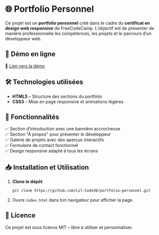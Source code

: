 # 🌐 Portfolio Personnel

Ce projet est un **portfolio personnel** créé dans le cadre du **certificat en design web responsive** de FreeCodeCamp. L'objectif est de présenter de manière professionnelle les compétences, les projets et le parcours d’un développeur web.

## 🚀 Démo en ligne
🔗 [Lien vers la démo](AJOUTER_LIEN_ICI)

## 🛠️ Technologies utilisées
- **HTML5** – Structure des sections du portfolio  
- **CSS3** – Mise en page responsive et animations légères  

## 🎯 Fonctionnalités
✅ Section d’introduction avec une bannière accrocheuse  
✅ Section "À propos" pour présenter le développeur  
✅ Galerie de projets avec des aperçus interactifs  
✅ Formulaire de contact fonctionnel  
✅ Design responsive adapté à tous les écrans  


## 📥 Installation et Utilisation
1. **Clone le dépôt**  
   ```bash
   git clone https://github.com/Lil-Code30/portfolio-personnel.git

2. Ouvre ``index.html`` dans ton navigateur pour afficher la page.

## 📜 Licence
Ce projet est sous licence MIT – libre à utiliser et personnaliser.
